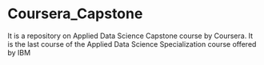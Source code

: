 # Coursera_Capstone
It is a repository on Applied Data Science Capstone course by Coursera. It is the last course of the Applied Data Science Specialization course offered by IBM
